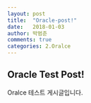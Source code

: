 ```yaml
---
layout: post
title:  "Oracle-post!"
date:   2018-01-03
author: 박범준
comments: true
categories: 2.Oralce
---
```



## Oracle Test Post!

Oralce 테스트 게시글입니다.
